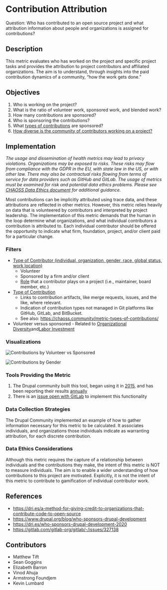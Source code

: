 # Contribution Attribution

Question: Who has contributed to an open source project and what attribution information about people and organizations is assigned for contributions?

## Description
This metric evaluates who has worked on the project and specific project tasks and provides the attribution to  project contributors and affiliated organizations.  The aim is to understand, through insights into the paid contribution dynamics of a community, “how the work gets done.”

## Objectives
1. Who is working on the project?
2. What is the ratio of volunteer work, sponsored work, and blended work?
3. How many contributions are sponsored?
4. Who is sponsoring the contributions?
5. What [types of contributions](https://chaoss.community/metric-types-of-contributions/) are sponsored?
6. [How diverse is the community of contributors working on a project?](https://github.com/chaoss/wg-diversity-inclusion/tree/master/demographic-data)

## Implementation
*The usage and dissemination of health metrics may lead to privacy violations. Organizations may be exposed to risks. These risks may flow from compliance with the GDPR in the EU, with state law in the US, or with other law. There may also be contractual risks flowing from terms of service for data providers such as GitHub and GitLab. The usage of metrics must be examined for risk and potential data ethics problems. Please see [CHAOSS Data Ethics document](https://github.com/chaoss/community/blob/main/data-use-statement.md) for additional guidance.*

Most contributions can be implicitly attributed using trace data, and these attributions are reflected in other metrics. However, this metric relies heavily on data that is volunteered by contributors and interpreted by project leadership. The implementation of this metric demands that the human in the loop determine what organizations, and what individual contributors a contribution is attributed to. Each individual contributor should be offered the opportunity to indicate what firm, foundation, project, and/or client paid for a particular change.

### Filters

* [Type of Contributor (individual, organization, gender, race, global status, work location)](https://chaoss.community/metric-contributors/)
    * Volunteer
    * Sponsored by a firm and/or client
    * [Role](https://www.drupal.org/project/drupalorg/issues/3214849) that a contributor plays on a project (i.e., maintainer, board member, etc.)
* [Type of Contribution](https://chaoss.community/metric-types-of-contributions/)
    * Links to contribution artifacts, like merge requests, issues, and the like, where relevant.
    * Indication of contribution types not managed in Git platforms like GitHub, GitLab, and BitBucket.
    * See also: https://chaoss.community/metric-types-of-contributions/
* Volunteer versus sponsored - Related to [Organizational Diversity](https://chaoss.community/metric-organizational-diversity/)and[Labor Investment](https://chaoss.community/metric-labor-investment/)

### Visualizations

![Contributions by Volunteer vs Sponsored](https://raw.githubusercontent.com/chaoss/wg-evolution/main/focus-areas/community-growth/images/contributions-by-volunteer-vs-sponsored.png)

![Contributions by Gender](https://raw.githubusercontent.com/chaoss/wg-evolution/main/focus-areas/community-growth/images/contributions-by-gender.png)

### Tools Providing the Metric

1. The Drupal community built this tool, began using it in [2015](https://www.drupal.org/blog/who-sponsors-drupal-development), and has been reporting their results [annually](https://dri.es/who-sponsors-drupal-development-2020)
2. There is an [issue open with GitLab](https://gitlab.com/gitlab-org/gitlab/-/issues/327138) to implement this functionality

### Data Collection Strategies
The Drupal Community implemented an example of how to gather information necessary for this metric to be calculated. It associates individuals, and organizations those individuals indicate as warranting attribution, for each discrete contribution.

### Data Ethics Considerations
Although this metric requires the capture of a relationship between individuals and the contributions they make, the intent of this metric is NOT to measure individuals. The aim is to enable a wider understanding of how contributions to this project are motivated. Explicitly, it is not the intent of this metric to contribute to gamification of individual contributor work.

## References
* https://dri.es/a-method-for-giving-credit-to-organizations-that-contribute-code-to-open-source
* https://www.drupal.org/blog/who-sponsors-drupal-development
* https://dri.es/who-sponsors-drupal-development-2020
* https://gitlab.com/gitlab-org/gitlab/-/issues/327138

## Contributors
* Matthew Tift
* Sean Goggins
* Elizabeth Barron
* Vinod Ahuja
* Armstrong Foundjem
* Kevin Lumbard

